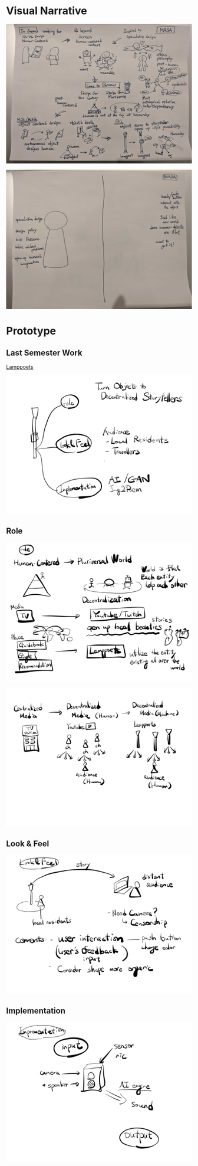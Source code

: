 
# Visual Narrative

<!--<img width="500" src="img/concept.jpg">
<img width="500" src="img/passion.jpg">
-->

![](img/concept.jpg)

![](img/passion.jpg)

# Prototype

## Last Semester Work

[Lamppoets](https://vimeo.com/387498009)

![](img/proto.png)

## Role

![](img/role1.png)

![](img/role2.png)

## Look & Feel

![](img/look.png)

## Implementation

![](img/imple.png)

